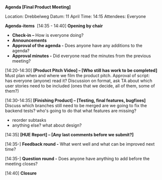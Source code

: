 **Agenda [Final Product Meeting]** 

Location: Drebbelweg
Datum: 11 April
Time: 14:15
Attendees: Everyone  

**Agenda-items** 
[14:35 - 14:40] **Opening by chair**
- **Check-in –** How is everyone doing?
- **Announcements**
-  **Approval of the agenda -** Does anyone have any additions to the agenda?
- **Approval minutes -** Did everyone read the minutes from the previous meeting?

  

[14:20-14:30] **[Product Pitch Video] – [Who still has work to be completed]**
Must plan when and where we film the product pitch.
Approval of script: has everyone (anyone) read it?
Discussion on format, ask TA about which user stories need to be included (ones that we decide, all of them, some of them?)

[14:30-14:35] **[Finishing Product] – [Testing, final features, bugfixes]**
Discuss which branches still need to be merged
are we going to fix the backend tests? who's going to do that
what features are missing?
- reorder subtasks
- anything else?
what about design?

[14:35] **[HUE Report] – [Any last comments before we submit?]**

[14:35-] **Feedback round -** What went well and what can be improved next time?

[14:35-] **Question round -** Does anyone have anything to add before the meeting closes?

[14:40] **Closure**
